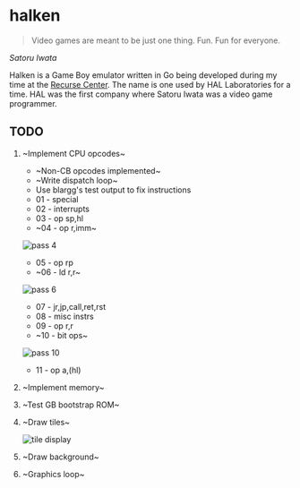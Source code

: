 # halken
>Video games are meant to be just one thing. Fun. Fun for everyone.

*Satoru Iwata*

Halken is a Game Boy emulator written in Go being developed during my time at the [Recurse Center](https://recurse.com).
The name is one used by HAL Laboratories for a time. HAL was the first company where Satoru Iwata was a video game programmer.

## TODO

1. ~Implement CPU opcodes~
    * ~Non-CB opcodes implemented~
     * ~Write dispatch loop~
     * Use blargg's test output to fix instructions
      * 01 - special
      * 02 - interrupts
      * 03 - op sp,hl
      * ~04 - op r,imm~
      
      ![pass 4](https://my.mixtape.moe/glzofz.png)
      * 05 - op rp
      * ~06 - ld r,r~
      
      ![pass 6](https://my.mixtape.moe/mfdkmk.png)
      * 07 - jr,jp,call,ret,rst
      * 08 - misc instrs
      * 09 - op r,r
      * ~10 - bit ops~
      
      ![pass 10](https://my.mixtape.moe/ysxqrh.png)
      * 11 - op a,(hl)
2. ~Implement memory~
3. ~Test GB bootstrap ROM~
4. ~Draw tiles~

   ![tile display](https://my.mixtape.moe/adxhwd.png)
5. ~Draw background~
6. ~Graphics loop~

